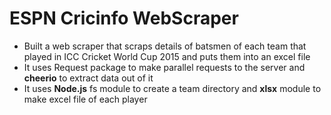 # ESPN Cricinfo WebScraper
* Built a web scraper that scraps details of batsmen of each team that played in ICC Cricket World Cup 2015 and puts them into an excel file
* It uses Request package to make parallel requests to the server and **cheerio** to extract data out of it
* It uses **Node.js** fs module to create a team directory and **xlsx** module to make excel file of each player